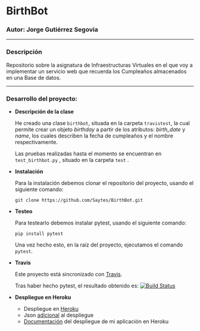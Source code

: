 # BirthBot
### Autor: Jorge Gutiérrez Segovia

---

### Descripción

Repositorio sobre la asignatura de Infraestructuras Virtuales en el que voy a implementar un servicio web que recuerda los Cumpleaños almacenados en una Base de datos.

---

### Desarrollo del proyecto:

* **Descripción de la clase** 

  He creado una clase `birthbot`, situada en la carpeta `travistest`, la cual permite crear un objeto *birthday* a partir de los atributos: *birth_date* y *name*, los cuales describen la fecha de cumpleaños y el nombre respectivamente.

  Las pruebas realizadas hasta el momento se encuentran en `test_birthbot.py` , situado en la carpeta `test` .

* **Instalación**

  Para la instalación debemos clonar el repositorio del proyecto, usando el siguiente comando:

  `git clone https://github.com/Saytes/BirthBot.git`

* **Testeo**

  Para testearlo debemos instalar pytest, usando el siguiente comando:

  `pip install pytest`

  Una vez hecho esto, en la raiz del proyecto, ejecutamos el comando `pytest`.

* **Travis**

  Este proyecto está sincronizado con [Travis](https://travis-ci.org/).

  Tras haber hecho pytest, el resultado obtenido es: [![Build Status](https://travis-ci.org/Saytes/BirthBot.svg?branch=master)](https://travis-ci.org/Saytes/BirthBot)

* **Despliegue en Heroku**
  - Despliegue en [Heroku](https://birthbot.herokuapp.com/)
  - Json [adicional](https://birthbot.herokuapp.com/status) al despliegue
  - [Documentación](./docs/despliegue.md) del despliegue de mi aplicación en Heroku